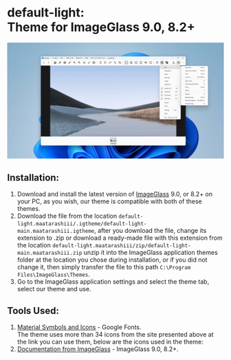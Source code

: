 # default-light: <br> Theme for ImageGlass 9.0, 8.2+
<img src="https://github.com/Maatarashiii/default-light/blob/main/preview.jpg">

## Installation:
1. Download and install the latest version of [ImageGlass](https://imageglass.org/release/imageglass-9-0-8-1208-48) 9.0, or 8.2+ on your PC, as you wish, our theme is compatible with both of these themes.
2. Download the file from the location `default-light.maatarashiii/.igtheme/default-light-main.maatarashiii.igtheme`, after you download the file, change its extension to .zip or download a ready-made file with this extension from the location `default-light.maatarashiii/zip/default-light-main.maatarashiii.zip` unzip it into the ImageGlass application themes folder at the location you chose during installation, or if you did not change it, then simply transfer the file to this path `C:\Program Files\ImageGlass\Themes`.
3. Go to the ImageGlass application settings and select the theme tab, select our theme and use.

## Tools Used:
1. [Material Symbols and Icons](https://fonts.google.com/icons) - Google Fonts. <br>
  The theme uses more than 34 icons from the site presented above at the link you can use them, below are the icons used in the theme:
2. [Documentation from ImageGlass](https://imageglass.org/docs/theme-pack) - ImageGlass 9.0, 8.2+.
